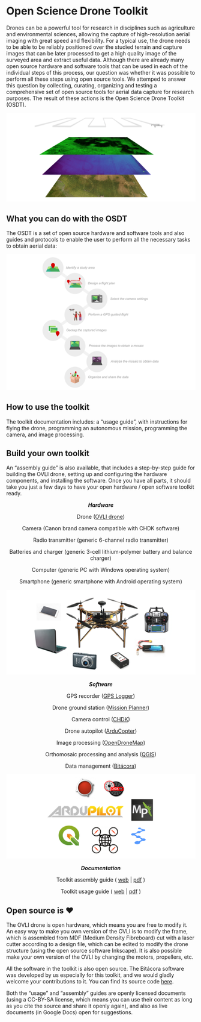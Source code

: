 # Open Science Drone Toolkit

Drones can be a powerful tool for research in disciplines such as agriculture and environmental sciences, allowing the capture of high-resolution aerial imaging with great speed and flexibility. For a typical use, the drone needs to be able to be reliably positioned over the studied terrain and capture images that can be later processed to get a high quality image of the surveyed area and extract useful data. Although there are already many open source hardware and software tools that can be used in each of the individual steps of this process, our question was whether it was possible to perform all these steps using open source tools. We attemped to answer this question by collecting, curating, organizing and testing a comprehensive set of open source tools for aerial data capture for research purposes. The result of these actions is the Open Science Drone Toolkit (OSDT).

![aerial images](img/aerial_data.png)

## What you can do with the OSDT

The OSDT is a set of open source hardware and software tools and also guides and protocols to enable the user to perform all the necessary tasks to obtain aerial data:

![tasks](img/tasks.png)

## How to use the toolkit

The toolkit documentation includes: a “usage guide”, with instructions for flying the drone, programming an autonomous mission, programming the camera, and image processing. 

## Build your own toolkit

An “assembly guide” is also available, that includes a step-by-step guide for building the OVLI drone, setting up and configuring the hardware components, and installing the software. Once you have all parts, it should take you just a few days to have your open hardware / open software toolkit ready.

<center>

**_Hardware_**

Drone ([OVLI drone](ovli.md))

Camera (Canon brand camera compatible with CHDK software)

Radio transmitter (generic 6-channel radio transmitter)

Batteries and charger (generic 3-cell lithium-polymer battery and balance charger)

Computer (generic PC with Windows operating system)

Smartphone (generic smartphone with Android operating system)

![hardware](img/hardware.png)


**_Software_**

GPS recorder ([GPS Logger](https://www.basicairdata.eu/projects/android/android-gps-logger/))

Drone ground station ([Mission Planner](https://ardupilot.org/planner/))

Camera control ([CHDK](https://chdk.fandom.com/wiki/CHDK))

Drone autopilot ([ArduCopter](https://ardupilot.org/copter/))

Image processing ([OpenDroneMap](https://www.opendronemap.org/))

Orthomosaic processing and analysis ([QGIS](https://qgis.org/))

Data management ([Bitácora](https://github.com/gpereyrairujo/bitacora))

![software](img/software.png)


**_Documentation_**

Toolkit assembly guide ( [web](https://docs.google.com/document/d/e/2PACX-1vTXeasMgMOBvqAP6wmyNhIa-ovO8ws7W8Og-I5_ktDZyjy2wyLvKLCkDlXn1ZJA4xkJHSO_x_zvbJ-8/pub) | [pdf](https://docs.google.com/document/d/1_tNY7UK35flxOQ0ZQNhps3qg5j1-PpDxrRWyFFqQm7w/export?format=pdf) )

Toolkit usage guide ( [web](https://docs.google.com/document/d/e/2PACX-1vScLeK9OIsFwau_AjD0BoZ5qA3AALa-EZ8q1DCav_d9Ow6-NHXU-6HZ554YjgXLA6lWTsBkX81iXsXL/pub) | [pdf](https://docs.google.com/document/d/1_JU6kWQkkMbWsNESzSVhhXOGH1_aeSgy2gr4xeK5eRg/export?format=pdf) )

</center>


## Open source is ❤

The OVLI drone is open hardware, which means you are free to modify it. An easy way to make you own version of the OVLI is to modify the frame, which is assembled from MDF (Medium Density Fibreboard) cut with a laser cutter according to a design file, which can be edited to modify the drone structure (using the open source software Inkscape). It is also possible make your own version of the OVLI by changing the motors, propellers, etc. 

All the software in the toolkit is also open source. The Bitácora software was developed by us especially for this toolkit, and we would gladly welcome your contributions to it. You can find its source code [here](https://github.com/gpereyrairujo/bitacora).

Both the “usage” and “assembly” guides are openly licensed documents (using a CC-BY-SA license, which means you can use their content as long as you cite the source and share it openly again), and also as live documents (in Google Docs) open for suggestions. 

